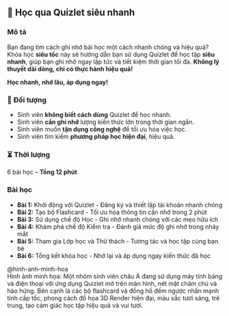 ## 📌 Học qua Quizlet siêu nhanh  

### Mô tả  
Bạn đang tìm cách ghi nhớ bài học một cách nhanh chóng và hiệu quả? Khóa học **siêu tốc** này sẽ hướng dẫn bạn sử dụng Quizlet để học tập **siêu nhanh**, giúp bạn ghi nhớ ngay lập tức và tiết kiệm thời gian tối đa. **Không lý thuyết dài dòng, chỉ có thực hành hiệu quả!**

**Học nhanh, nhớ lâu, áp dụng ngay!**

### 🎯 Đối tượng  
- Sinh viên **không biết cách dùng** Quizlet để học nhanh.  
- Sinh viên **cần ghi nhớ** lượng kiến thức lớn trong thời gian ngắn.  
- Sinh viên muốn **tận dụng công nghệ** để tối ưu hóa việc học.  
- Sinh viên tìm kiếm **phương pháp học hiện đại**, hiệu quả.  

### ⏳ Thời lượng  
6 bài học – **Tổng 12 phút**  

### Bài học  
- **Bài 1:** Khởi động với Quizlet - Đăng ký và thiết lập tài khoản nhanh chóng  
- **Bài 2:** Tạo bộ Flashcard - Tối ưu hóa thông tin cần nhớ trong 2 phút  
- **Bài 3:** Sử dụng chế độ Học - Ghi nhớ nhanh chóng với các mẹo hữu ích  
- **Bài 4:** Khám phá chế độ Kiểm tra - Đánh giá mức độ ghi nhớ trong nháy mắt  
- **Bài 5:** Tham gia Lớp học và Thử thách - Tương tác và học tập cùng bạn bè  
- **Bài 6:** Tổng kết khóa học - Nhớ lại và áp dụng ngay kiến thức đã học  

@hinh-anh-minh-hoa  
Hình ảnh minh họa: Một nhóm sinh viên châu Á đang sử dụng máy tính bảng và điện thoại với ứng dụng Quizlet mở trên màn hình, nét mặt chăm chú và hào hứng. Bên cạnh là các bộ flashcard và đồng hồ đếm ngược nhấn mạnh tính cấp tốc, phong cách đồ họa 3D Render hiện đại, màu sắc tươi sáng, trẻ trung, tạo cảm giác học tập hiệu quả và vui tươi.